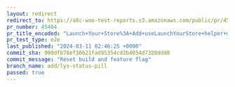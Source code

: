 ```yaml
---
layout: redirect
redirect_to: https://a8c-woo-test-reports.s3.amazonaws.com/public/pr/45404/e2e/index.html
pr_number: 45404
pr_title_encoded: "Launch+Your+Store%3A+Add+useLaunchYourStore+helper+method"
pr_test_type: e2e
last_published: "2024-03-11 02:46:25 +0000"
commit_sha: 999dfb78ef36621fad95354cd2b4054d7328ddd0
commit_message: "Reset build and feature flag"
branch_name: add/lys-status-pill
passed: true
---
```

